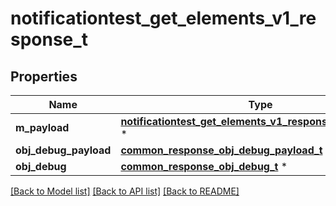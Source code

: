# notificationtest_get_elements_v1_response_t

## Properties
Name | Type | Description | Notes
------------ | ------------- | ------------- | -------------
**m_payload** | [**notificationtest_get_elements_v1_response_m_payload_t**](notificationtest_get_elements_v1_response_m_payload.md) \* |  | 
**obj_debug_payload** | [**common_response_obj_debug_payload_t**](common_response_obj_debug_payload.md) \* |  | [optional] 
**obj_debug** | [**common_response_obj_debug_t**](common_response_obj_debug.md) \* |  | [optional] 

[[Back to Model list]](../README.md#documentation-for-models) [[Back to API list]](../README.md#documentation-for-api-endpoints) [[Back to README]](../README.md)


